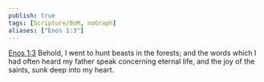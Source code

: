 ```yaml
---
publish: true
tags: [Scripture/BoM, noGraph]
aliases: ["Enos 1:3"]
---
```

[Enos 1:3](https://churchofjesuschrist.org/study/scriptures/bofm/enos/1?lang=eng&id=p3#p3) Behold, I went to hunt beasts in the forests; and the words which I had often heard my father speak concerning eternal life, and the joy of the saints, sunk deep into my heart.
